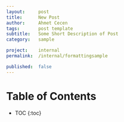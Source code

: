 ```yaml
---
layout:     post
title:      New Post
author:     Ahmet Cecen
tags: 		post template
subtitle:  	Some Short Description of Post
category:  	sample

project:	internal
permalink:	/internal/formattingsample

published: 	false
---
```

<!-- Start Writing Below in Markdown -->

# Table of Contents

* TOC
{:toc}




<!-- 
**Bold**

*Italics*

## Links

[In-Line](https://www.google.com)

[I'm a reference-style link 1][1]

[1]:https://www.mozilla.org


![Description]({{site.baseurl}}/img/Logo_Fairy_Tail_right.png){:width="48%"}

Inline `code`.

{% highlight python %}
def hello_world():
    print('Hello World!'')
{% endhighlight %}

$$ A = \pi r^2 $$

## Quotes

> War does not decide who is *right*, only who is **left**.

---


<div width="100%" style="text-align: center;">
	<iframe width="650" height="365" 
		src="https://www.youtube.com/embed/0EyjS594ttE" frameborder="0" allowfullscreen></iframe>
</div>

 -->
